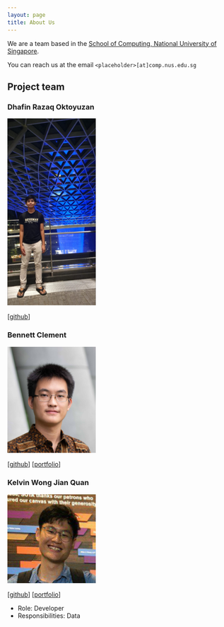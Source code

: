 ```yaml
---
layout: page
title: About Us
---
```


We are a team based in the [School of Computing, National University of Singapore](http://www.comp.nus.edu.sg).

You can reach us at the email `<placeholder>[at]comp.nus.edu.sg`

## Project team

### Dhafin Razaq Oktoyuzan
<img src="images/dhafinrazaq.png" width="200px">

[[github](https://github.com/dhafinrazaq)]

### Bennett Clement

<img src="images/benclmnt.png" width="200px">

[[github](https://github.com/benclmnt)]
[[portfolio](team/benclmnt.md)]

### Kelvin Wong Jian Quan

<img src="images/kelvinvin.png" width="200px">

[[github](http://github.com/kelvinvin)] [[portfolio](https://github.com/kelvinvin?tab=repositories)]
* Role: Developer
* Responsibilities: Data
